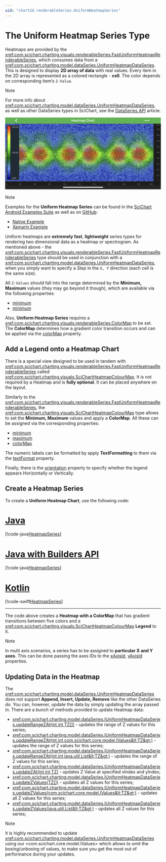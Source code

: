 ```yaml
---
uid: "chart2d.renderableSeries.UniformHeatmapSeries"
---
```


# The Uniform Heatmap Series Type
Heatmaps are provided by the <xref:com.scichart.charting.visuals.renderableSeries.FastUniformHeatmapRenderableSeries>, which consumes data from a <xref:com.scichart.charting.model.dataSeries.UniformHeatmapDataSeries>. 
This is designed to display **2D array of data** with real values. Every item in the 2D array is represented as a colored rectangle - **cell**. The color depends on corresponding item’s `Z-Value`.

> [!NOTE]
> For more info about <xref:com.scichart.charting.model.dataSeries.UniformHeatmapDataSeries>, as well as other DataSeries types in SciChart, see the [DataSeries API](xref:chart2d.DataSeriesAPIs) article.

![OHLC Series Type](images/heatmap-chart-example.png)

> [!NOTE]
> Examples for the **Uniform Heatmap Series** can be found in the [SciChart Android Examples Suite](https://www.scichart.com/examples/Android-chart/) as well as on [GitHub](https://github.com/ABTSoftware/SciChart.Android.Examples):
> - [Native Example](https://www.scichart.com/example/android-heatmap-chart-example/)
> - [Xamarin Example](https://www.scichart.com/example/xamarin-chart-heatmap-chart-example/)

Uniform heatmaps are **extremely fast**, **lightweight** series types for rendering two dimensional data as a heatmap or spectrogram. As mentioned above - the <xref:com.scichart.charting.visuals.renderableSeries.FastUniformHeatmapRenderableSeries> type should be used in conjunction with a <xref:com.scichart.charting.model.dataSeries.UniformHeatmapDataSeries>, when you simply want to specify a *Step* in the `X, Y` direction (each cell is the same size).

All `Z-Values` should fall into the range determined by the **Minimum, Maximum** values (they may go beyond it though), which are available via the following properties:
- [minimum](xref:com.scichart.charting.visuals.renderableSeries.FastUniformHeatmapRenderableSeries.setMinimum(double))
- [minimum](xref:com.scichart.charting.visuals.renderableSeries.FastUniformHeatmapRenderableSeries.setMaximum(double))

Also, **Uniform Heatmap Series** requires a <xref:com.scichart.charting.visuals.renderableSeries.ColorMap> to be set. The **ColorMap** determines how a gradient color transition occurs and can be applied via the [colorMap](xref:com.scichart.charting.visuals.renderableSeries.FastUniformHeatmapRenderableSeries.setColorMap(com.scichart.charting.visuals.renderableSeries.ColorMap)) property.

## Add a Legend onto a Heatmap Chart
There is a special view designed to be used in tandem with <xref:com.scichart.charting.visuals.renderableSeries.FastUniformHeatmapRenderableSeries> called <xref:com.scichart.charting.visuals.SciChartHeatmapColourMap>. It is not required by a Heatmap and is **fully optional**. It can be placed anywhere on the layout.

Similarly to the <xref:com.scichart.charting.visuals.renderableSeries.FastUniformHeatmapRenderableSeries>, the <xref:com.scichart.charting.visuals.SciChartHeatmapColourMap> type allows to set the **Minimum, Maximum** values and apply a **ColorMap**. All these can be assigned via the corresponding properties:
- [minimum](xref:com.scichart.charting.visuals.SciChartHeatmapColourMap.setMinimum(double))
- [maximum](xref:com.scichart.charting.visuals.SciChartHeatmapColourMap.setMaximum(double))
- [colorMap](xref:com.scichart.charting.visuals.SciChartHeatmapColourMap.setColorMap(com.scichart.charting.visuals.renderableSeries.ColorMap))

The numeric labels can be formatted by apply **TextFormatting** to them via the [textFormat](xref:com.scichart.charting.visuals.SciChartHeatmapColourMap.setTextFormat(java.text.Format)) property.

Finally, there is the [orientation](xref:com.scichart.charting.visuals.SciChartHeatmapColourMap.setOrientation(int)) property to specify whether the legend appears Horizontally or Vertically.

## Create a Heatmap Series
To create a **Uniform Heatmap Chart**, use the following code:

# [Java](#tab/java)
[!code-java[HeatmapSeries](../../../samples/sandbox/app/src/main/java/com/scichart/docsandbox/examples/java/series2d/HeatmapSeries2D.java#Example)]
# [Java with Builders API](#tab/javaBuilder)
[!code-java[HeatmapSeries](../../../samples/sandbox/app/src/main/java/com/scichart/docsandbox/examples/javaBuilder/series2d/HeatmapSeries2D.java#Example)]
# [Kotlin](#tab/kotlin)
[!code-swift[HeatmapSeries](../../../samples/sandbox/app/src/main/java/com/scichart/docsandbox/examples/kotlin/series2d/HeatmapSeries2D.kt#Example)]
***

The code above creates a **Heatmap with a ColorMap** that has gradient transitions between five colors and a <xref:com.scichart.charting.visuals.SciChartHeatmapColourMap> **Legend** to it.

> [!NOTE]
> In multi axis scenarios, a series has to be assigned to **particular X and Y axes**. This can be done passing the axes IDs to the [xAxisId](xref:com.scichart.charting.visuals.renderableSeries.IRenderableSeries.setXAxisId(java.lang.String)), [yAxisId](xref:com.scichart.charting.visuals.renderableSeries.IRenderableSeries.setYAxisId(java.lang.String)) properties.

## Updating Data in the Heatmap
The <xref:com.scichart.charting.model.dataSeries.UniformHeatmapDataSeries> does not support **Append, Insert, Update, Remove** like the other DataSeries do. You can, however, update the data by simply updating the array passed in. There are a bunch of methods provided to update Heatmap data:

- <xref:com.scichart.charting.model.dataSeries.IUniformHeatmapDataSeries.updateRangeZAt(int,int,TZ[])> - updates the range of Z values for this series;
- <xref:com.scichart.charting.model.dataSeries.IUniformHeatmapDataSeries.updateRangeZAt(int,int,com.scichart.core.model.IValues&lt;TZ&gt;)> - updates the range of Z values for this series;
- <xref:com.scichart.charting.model.dataSeries.IUniformHeatmapDataSeries.updateRangeZAt(int,int,java.util.List&lt;TZ&gt;)> - updates the range of Z values for this series;
- <xref:com.scichart.charting.model.dataSeries.IUniformHeatmapDataSeries.updateZAt(int,int,TZ)> - updates Z Value at specified xIndex and yIndex;
- <xref:com.scichart.charting.model.dataSeries.IUniformHeatmapDataSeries.updateZValues(TZ[])> - updates all Z values for this series;
- <xref:com.scichart.charting.model.dataSeries.IUniformHeatmapDataSeries.updateZValues(com.scichart.core.model.IValues&lt;TZ&gt;)> - updates all Z values for this series;
- <xref:com.scichart.charting.model.dataSeries.IUniformHeatmapDataSeries.updateZValues(java.util.List&lt;TZ&gt;)> - updates all Z values for this series;

> [!NOTE]
> It is highly recommended to update <xref:com.scichart.charting.model.dataSeries.UniformHeatmapDataSeries> using our <com.scichart.core.model.IValues> which allows to omit the boxing/unboxing of values, to make sure you get the most out of performance during your updates.
